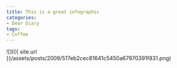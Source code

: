 ```yaml
---
title: This is a great infographic
categories:
- Dear Diary
tags:
- Coffee
---
```


![]({{ site.url }}/assets/posts/2009/517eb2cec81641c5450a67970391f831.png)
